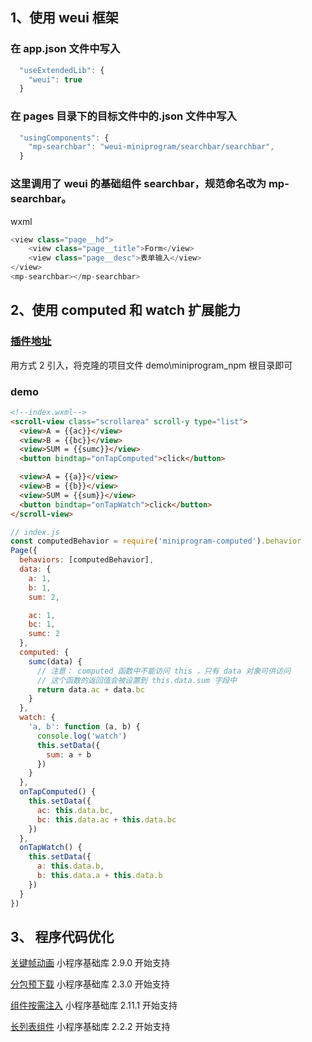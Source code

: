## 1、使用 weui 框架

### 在 app.json 文件中写入

```js
  "useExtendedLib": {
    "weui": true
  }
```

### 在 pages 目录下的目标文件中的.json 文件中写入

```js
  "usingComponents": {
    "mp-searchbar": "weui-miniprogram/searchbar/searchbar",
  }
```

### 这里调用了 weui 的基础组件 searchbar，规范命名改为 mp-searchbar。
wxml

```js
<view class="page__hd">
    <view class="page__title">Form</view>
    <view class="page__desc">表单输入</view>
</view>
<mp-searchbar></mp-searchbar>
```

## 2、使用 computed 和 watch 扩展能力

### [插件地址](https://github.com/wechat-miniprogram/computed)

用方式 2 引入，将克隆的项目文件 demo\miniprogram_npm 根目录即可

### demo

```html
<!--index.wxml-->
<scroll-view class="scrollarea" scroll-y type="list">
  <view>A = {{ac}}</view>
  <view>B = {{bc}}</view>
  <view>SUM = {{sumc}}</view>
  <button bindtap="onTapComputed">click</button>

  <view>A = {{a}}</view>
  <view>B = {{b}}</view>
  <view>SUM = {{sum}}</view>
  <button bindtap="onTapWatch">click</button>
</scroll-view>
```

```js
// index.js
const computedBehavior = require('miniprogram-computed').behavior
Page({
  behaviors: [computedBehavior],
  data: {
    a: 1,
    b: 1,
    sum: 2,

    ac: 1,
    bc: 1,
    sumc: 2
  },
  computed: {
    sumc(data) {
      // 注意： computed 函数中不能访问 this ，只有 data 对象可供访问
      // 这个函数的返回值会被设置到 this.data.sum 字段中
      return data.ac + data.bc
    }
  },
  watch: {
    'a, b': function (a, b) {
      console.log('watch')
      this.setData({
        sum: a + b
      })
    }
  },
  onTapComputed() {
    this.setData({
      ac: this.data.bc,
      bc: this.data.ac + this.data.bc
    })
  },
  onTapWatch() {
    this.setData({
      a: this.data.b,
      b: this.data.a + this.data.b
    })
  }
})
```




## 3、 程序代码优化
[关键帧动画](https://developers.weixin.qq.com/miniprogram/dev/framework/view/animation.html#关键帧动画)
小程序基础库 2.9.0 开始支持

[分包预下载](https://developers.weixin.qq.com/miniprogram/dev/framework/subpackages/preload.html)
小程序基础库 2.3.0 开始支持

[组件按需注入](https://developers.weixin.qq.com/miniprogram/dev/reference/configuration/app.html#lazyCodeLoading)
小程序基础库 2.11.1 开始支持

[长列表组件](https://developers.weixin.qq.com/miniprogram/dev/platform-capabilities/extended/component-plus/recycle-view.html)
小程序基础库 2.2.2 开始支持